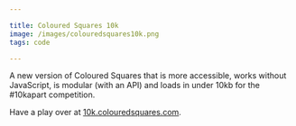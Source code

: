 ```yaml
---

title: Coloured Squares 10k
image: /images/colouredsquares10k.png
tags: code

---
```


A new version of Coloured Squares that is more accessible, works without JavaScript, is modular (with an API) and loads in under 10kb for the #10kapart competition.

Have a play over at [10k.colouredsquares.com](https://10k.colouredsquares.com).
